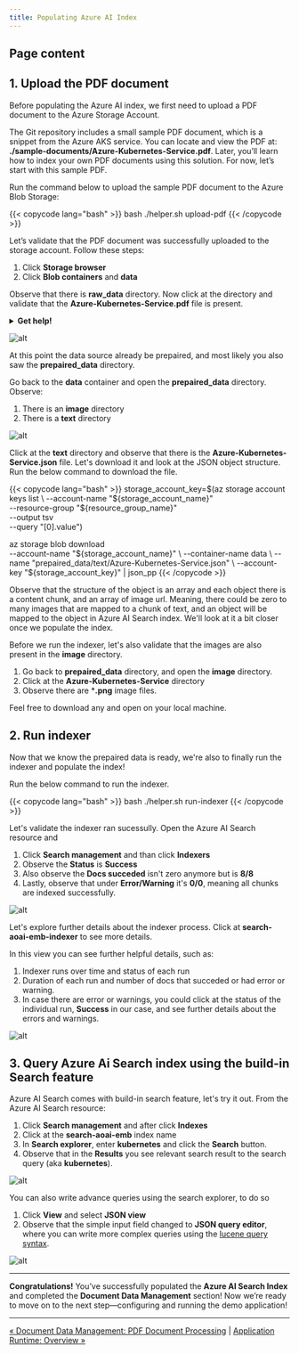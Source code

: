 ```yaml
---
title: Populating Azure AI Index
---
```


## Page content

## 1. Upload the PDF document

Before populating the Azure AI index, we first need to upload a PDF document to the Azure Storage Account.    
  
The Git repository includes a small sample PDF document, which is a snippet from the Azure AKS service. You can locate and view the PDF at:    
**./sample-documents/Azure-Kubernetes-Service.pdf**. Later, you’ll learn how to index your own PDF documents using this solution. For now, let’s start with this sample PDF.  
  
Run the command below to upload the sample PDF document to the Azure Blob Storage: 

{{< copycode lang="bash" >}}
bash ./helper.sh upload-pdf
{{< /copycode >}} 

Let’s validate that the PDF document was successfully uploaded to the storage account. Follow these steps: 

1. Click **Storage browser**
2. Click **Blob containers** and **data**

Observe that there is **raw_data** directory. Now click at the directory and validate that the **Azure-Kubernetes-Service.pdf** file is present.

<details>
  <summary><b>Get help!</b></summary>

If you're unsure which storage account is being used for the PDF document upload, you can retrieve the information by running the command below:

{{< copycode lang="bash" >}}
echo "${storage_account_name}"
{{< /copycode >}} 
</details>

![alt](../../images/document_data_management_5_populating_azure_ai_index_1.png)


At this point the data source already be prepaired, and most likely you also saw the **prepaired_data** directory.

Go back to the **data** container and open the **prepaired_data** directory. Observe:

1. There is an **image** directory
2. There is a **text** directory

![alt](../../images/document_data_management_5_populating_azure_ai_index_2.png)

Click at the **text** directory and observe that there is the **Azure-Kubernetes-Service.json** file. Let's download it and look at the JSON object structure. Run the below command to download the file.

{{< copycode lang="bash" >}}
storage_account_key=$(az storage account keys list \
    --account-name "${storage_account_name}" \
    --resource-group "${resource_group_name}" \
    --output tsv \
    --query "[0].value")

az storage blob download \
    --account-name "${storage_account_name}" \
    --container-name data \
    --name "prepaired_data/text/Azure-Kubernetes-Service.json" \
    --account-key "${storage_account_key}" | json_pp
{{< /copycode >}} 

Observe that the structure of the object is an array and each object there is a content chunk, and an array of image url. Meaning, there could be zero to many images that are mapped to a chunk of text, and an object will be mapped to the object in Azure AI Search index. We'll look at it a bit closer once we populate the index.

Before we run the indexer, let's also validate that the images are also present in the **image** directory. 

1. Go back to **prepaired_data** directory, and open the **image** directory.
2. Click at the **Azure-Kubernetes-Service** directory
3. Observe there are ***.png** image files.

Feel free to download any and open on your local machine.

## 2. Run indexer

Now that we know the prepaired data is ready, we're also to finally run the indexer and populate the index!

Run the below command to run the indexer.

{{< copycode lang="bash" >}}
bash ./helper.sh run-indexer
{{< /copycode >}} 

Let's validate the indexer ran sucessully. Open the Azure AI Search resource and

1. Click **Search management** and than click **Indexers**
2. Observe the **Status** is **Success**
3. Also observe the **Docs succeded** isn't zero anymore but is **8/8**
4. Lastly, observe that under **Error/Warning** it's **0/0**, meaning all chunks are indexed successfully.

![alt](../../images/document_data_management_5_populating_azure_ai_index_3.png)

Let's explore further details about the indexer process. Click at **search-aoai-emb-indexer** to see more details.

In this view you can see further helpful details, such as:

1. Indexer runs over time and status of each run
2. Duration of each run and number of docs that succeded or had error or warning.
3. In case there are error or warnings, you could click at the status of the individual run, **Success** in our case, and see further details about the errors and warnings.

![alt](../../images/document_data_management_5_populating_azure_ai_index_4.png)

## 3. Query Azure Ai Search index using the build-in Search feature 

Azure AI Search comes with build-in search feature, let's try it out. From the Azure AI Search resource:

1. Click **Search management** and after click **Indexes**
2. Click at the **search-aoai-emb** index name
3. In **Search explorer**, enter **kubernetes** and click the **Search** button.
4. Observe that in the **Results** you see relevant search result to the search query (aka **kubernetes**).

![alt](../../images/document_data_management_5_populating_azure_ai_index_5.png)

You can also write advance queries using the search explorer, to do so

1. Click **View** and select **JSON view**
2. Observe that the simple input field changed to **JSON query editor**, where you can write more complex queries using the [lucene query syntax](https://learn.microsoft.com/en-us/azure/search/query-lucene-syntax).

![alt](../../images/document_data_management_5_populating_azure_ai_index_6.png)

---

**Congratulations!** You’ve successfully populated the **Azure AI Search Index** and completed the **Document Data Management** section! Now we’re ready to move on to the next step—configuring and running the demo application!

---

[&laquo; Document Data Management: PDF Document Processing](/azure-open-ai-rag-oyd-text-images/document_data_management/4_pdf_document_processing/) | [Application Runtime: Overview &raquo;](/azure-open-ai-rag-oyd-text-images/application_runtime/1_overview/)

<div class="meta_for_parser tablespecs" style="visibility:hidden">In today's era of Generative AI, customers can unlock valuable insights from their unstructured or structured data to drive business value. By infusing AI into their existing or new products, customers can create powerful applications, which puts the power of AI into the hands of their users. For these Generative AI applications to work on customers data, implementing efficient RAG (Retrieval augment generation) solution is key to make sure the right context of the data is provided to the LLM based on the user query.</div>

